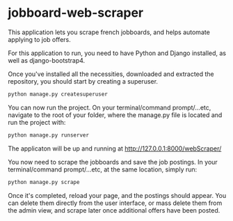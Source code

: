 # jobboard-web-scraper

This application lets you scrape french jobboards, and helps automate applying to job offers.

For this application to run, you need to have Python and Django installed, as well as django-bootstrap4. 



Once you've installed all the necessities, downloaded and extracted the repository, you should start by creating a superuser. 

```sh
python manage.py createsuperuser
```


You can now run the project. On your terminal/command prompt/...etc, navigate to the root of your folder, where the manage.py file is located and run the project with:

```sh
python manage.py runserver
```

The applicaton will be up and running at http://127.0.0.1:8000/webScraper/

You now need to scrape the jobboards and save the job postings. In your terminal/command prompt/...etc, at the same location, simply run:

```sh
python manage.py scrape
```

Once it's completed, reload your page, and the postings should appear. You can delete them directly from the user interface, or mass delete them from the admin view, and scrape later once additional offers have been posted.
